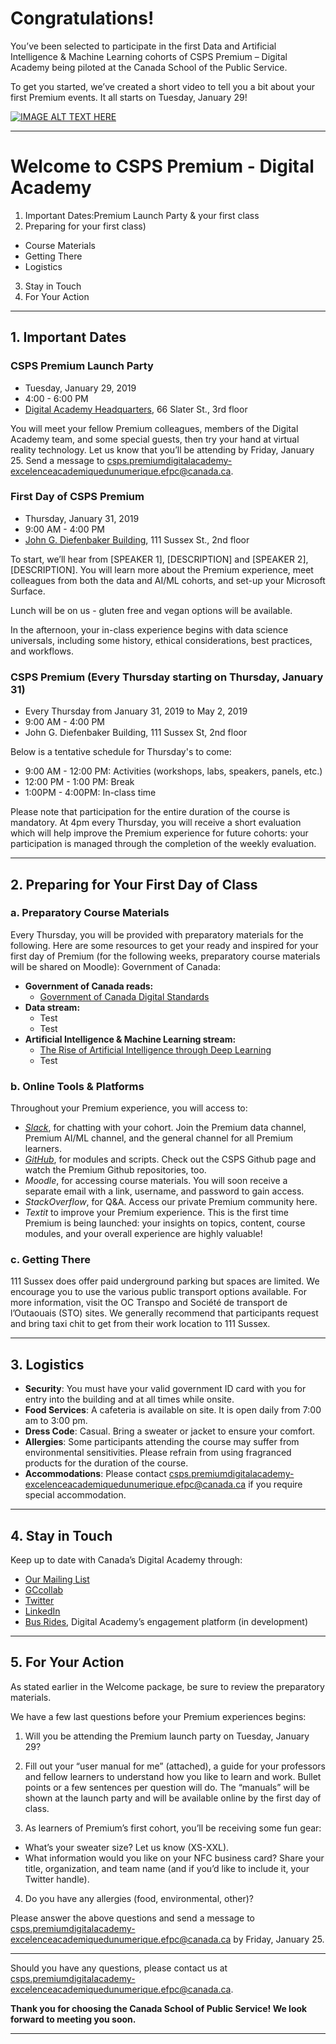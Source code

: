 # Congratulations! 

You’ve been selected to participate in the first Data and Artificial Intelligence & Machine Learning cohorts of CSPS Premium – Digital Academy being piloted at the Canada School of the Public Service.

To get you started, we’ve created a short video to tell you a bit about your first Premium events. It all starts on Tuesday, January 29!

[![IMAGE ALT TEXT HERE](https://i.kym-cdn.com/entries/icons/original/000/013/564/doge.jpg)](https://www.youtube.com/watch?v=YOUTUBE_VIDEO_ID_HERE)

*************************

# Welcome to CSPS Premium - Digital Academy

1. Important Dates:Premium Launch Party & your first class
2. Preparing for your first class)
- Course Materials
- Getting There
- Logistics
3. Stay in Touch
4. For Your Action

*************************

## 1. Important Dates

### CSPS Premium Launch Party
* Tuesday, January 29, 2019
* 4:00 - 6:00 PM
* [Digital Academy Headquarters](https://www.google.ca/maps/@45.4216695,-75.6942864,3a,75y,159.85h,95.12t/data=!3m7!1e1!3m5!1soLka23a3BM5HUHjLsFZ4hA!2e0!6s%2F%2Fgeo0.ggpht.com%2Fcbk%3Fpanoid%3DoLka23a3BM5HUHjLsFZ4hA%26output%3Dthumbnail%26cb_client%3Dmaps_sv.tactile.gps%26thumb%3D2%26w%3D203%26h%3D100%26yaw%3D259.15222%26pitch%3D0%26thumbfov%3D100!7i13312!8i6656), 66 Slater St., 3rd floor

You will meet your fellow Premium colleagues, members of the Digital Academy team, and some special guests, then try your hand at virtual reality technology. Let us know that you’ll be attending by Friday, January 25. Send a message to <csps.premiumdigitalacademy-excelenceacademiquedunumerique.efpc@canada.ca>.

### First Day of CSPS Premium
* Thursday, January 31, 2019
* 9:00 AM - 4:00 PM
* [John G. Diefenbaker Building](https://www.google.ca/maps/place/111+Sussex+Dr,+Ottawa,+ON/@45.4405741,-75.694697,3a,75y,213.47h,82.77t/data=!3m6!1e1!3m4!1sRipgGcRxFEzyNXYZom_hng!2e0!7i13312!8i6656!4m5!3m4!1s0x4cce04e7311278bd:0xe7e0273285ee6f32!8m2!3d45.4396305!4d-75.693755), 111 Sussex St., 2nd floor

To start, we’ll hear from [SPEAKER 1], [DESCRIPTION] and [SPEAKER 2], [DESCRIPTION]. You will learn more about the Premium experience, meet colleagues from both the data and AI/ML cohorts, and set-up your Microsoft Surface.

Lunch will be on us - gluten free and vegan options will be available.

In the afternoon, your in-class experience begins with data science universals, including some history, ethical considerations, best practices, and workflows.

### CSPS Premium (Every Thursday starting on Thursday, January 31)
* Every Thursday from January 31, 2019 to May 2, 2019
* 9:00 AM - 4:00 PM
* John G. Diefenbaker Building, 111 Sussex St, 2nd floor

Below is a tentative schedule for Thursday's to come:

* 9:00 AM - 12:00 PM: Activities (workshops, labs, speakers, panels, etc.)
* 12:00 PM - 1:00 PM: Break
* 1:00PM - 4:00PM: In-class time

Please note that participation for the entire duration of the course is mandatory.
At 4pm every Thursday, you will receive a short evaluation which will help improve the Premium experience for future cohorts: your participation is managed through the completion of the weekly evaluation.

*************************

## 2. Preparing for Your First Day of Class

### a. Preparatory Course Materials

Every Thursday, you will be provided with preparatory materials for the following. Here are some resources to get your ready and inspired for your first day of Premium (for the following weeks, preparatory course materials will be shared on Moodle):
Government of Canada:

- **Government of Canada reads:**
  - [Government of Canada Digital Standards](https://www.canada.ca/en/government/publicservice/modernizing/government-canada-digital-standards.html)
- **Data stream:**
  - Test
  - Test
- **Artificial Intelligence & Machine Learning stream:**
  - [The Rise of Artificial Intelligence through Deep Learning](https://www.youtube.com/watch?v=uawLjkSI7Mo)
  - Test

### b. Online Tools & Platforms

Throughout your Premium experience, you will access to:
- [_Slack_](https://slack.com), for chatting with your cohort. Join the Premium data channel, Premium AI/ML channel, and the general channel for all Premium learners.
- [_GitHub_](https://github.com), for modules and scripts. Check out the CSPS Github page and watch the Premium Github repositories, too.
- _Moodle_, for accessing course materials. You will soon receive a separate email with a link, username, and password to gain access.
- _StackOverflow_, for Q&A. Access our private Premium community here.
- _Textit_ to improve your Premium experience. This is the first time Premium is being launched: your insights on topics, content, course modules, and your overall experience are highly valuable!

### c. Getting There

111 Sussex does offer paid underground parking but spaces are limited. We encourage you to use the various public transport options available. For more information, visit the OC Transpo and  Société de transport de l’Outaouais (STO) sites. We generally recommend that participants request and bring taxi chit to get from their work location to 111 Sussex.

*************************

## 3. Logistics

- **Security**: You must have your valid government ID card with you for entry into the building and at all times while onsite.
- **Food Services**: A cafeteria is available on site. It is open daily from 7:00 am to 3:00 pm.
- **Dress Code**: Casual. Bring a sweater or jacket to ensure your comfort.
- **Allergies**: Some participants attending the course may suffer from environmental sensitivities. Please refrain from using fragranced products for the duration of the course.
- **Accommodations**: Please contact csps.premiumdigitalacademy-excelenceacademiquedunumerique.efpc@canada.ca 
if you require special accommodation.

*************************

## 4. Stay in Touch

Keep up to date with Canada’s Digital Academy through:
- [Our Mailing List](http://github.com)
- [GCcollab](https://gccollab.ca/groups/profile/1316691/endigital-academyfracadu00e9mie-du-numu00e9rique)
- [Twitter](https://twitter.com/DigiAcademyCAN)
- [LinkedIn](https://www.linkedin.com/company/csps-digiacademy-acadenum-efpc/)
- [Bus Rides](https://en.busrides-trajetsenbus.ca/), Digital Academy’s engagement platform (in development)

*************************

## 5. For Your Action

As stated earlier in the Welcome package, be sure to review the preparatory materials.

We have a few last questions before your Premium experiences begins:

1. Will you be attending the Premium launch party on Tuesday, January 29?

2. Fill out your “user manual for me” (attached), a guide for your professors and fellow learners to understand how you like to learn and work. Bullet points or a few sentences per question will do. The “manuals” will be shown at the launch party and will be available online by the first day of class. 

3. As learners of Premium’s first cohort, you’ll be receiving some fun gear:
- What’s your sweater size? Let us know (XS-XXL).
- What information would you like on your NFC business card? Share your title, organization, and team name (and if you’d like to include it, your Twitter handle).

4. Do you have any allergies (food, environmental, other)?

Please answer the above questions and send a message to <csps.premiumdigitalacademy-excelenceacademiquedunumerique.efpc@canada.ca> by Friday, January 25.

*************************

Should you have any questions, please contact us at csps.premiumdigitalacademy-excelenceacademiquedunumerique.efpc@canada.ca.

**Thank you for choosing the Canada School of Public Service! We look forward to meeting you soon.**

*************************
